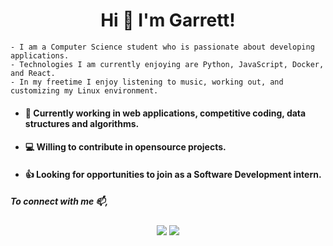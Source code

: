 <h1 align="center">Hi 👋 I'm Garrett!</h1>

```
- I am a Computer Science student who is passionate about developing applications. 
- Technologies I am currently enjoying are Python, JavaScript, Docker, and React. 
- In my freetime I enjoy listening to music, working out, and customizing my Linux environment.
```


- <h4>🔭 Currently working in web applications, competitive coding, data structures and algorithms.</h4>
- <h4>💻 Willing to contribute in opensource projects.</h4>
- <h4>👍 Looking for opportunities to join as a Software Development intern.</h4>

<h5>To connect with me 📫,</h5>
<p align="center">
<a href="https://www.linkedin.com/in/garrett-leising-501425159/" target="blank"><img src="https://img.shields.io/badge/linkedin-%230077B5.svg?&style=for-the-badge&logo=linkedin&logoColor=white" /></a>
<a href="https://www.garrettleising.net/" target="blank"><img src ="https://img.shields.io/badge/portfolio-web-%23.svg?&style=for-the-badge&logo=&logoColor=white%22"></a>
</p>


<!--
![Garrett's github stats](https://github-readme-stats.vercel.app/api?username=garrettleising&show_icons=true&theme=tokyonight)

**garrettleising/garrettleising** is a ✨ _special_ ✨ repository because its `README.md` (this file) appears on your GitHub profile.

Here are some ideas to get you started:

- 🔭 I’m currently working on ...
- 🌱 I’m currently learning ...
- 👯 I’m looking to collaborate on ...
- 🤔 I’m looking for help with ...
- 💬 Ask me about ...
- 📫 How to reach me: ...
- 😄 Pronouns: ...
- ⚡ Fun fact: ...
-->
